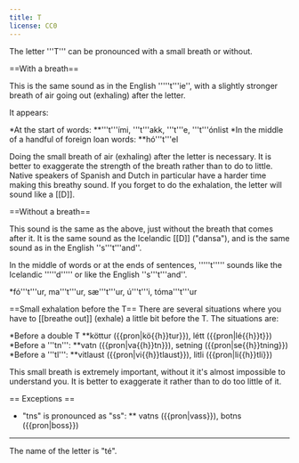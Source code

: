 ```yaml
---
title: T
license: CC0
---
```


The letter '''T''' can be pronounced with a small breath or without.

==With a breath==
<Audio src="1In-.mp3" inline/>

This is the same sound as in the English '''''t'''ie'', with a slightly stronger breath of air going out (exhaling) after the letter.

It appears:

*At the start of words:
**'''t'''ími, '''t'''akk, '''t'''e, '''t'''ónlist
*In the middle of a handful of foreign loan words:
**hó'''t'''el

Doing the small breath of air (exhaling) after the letter is necessary. It is better to exaggerate the strength of the breath rather than to do to little. Native speakers of Spanish and Dutch in particular have a harder time making this breathy sound. If you forget to do the exhalation, the letter will sound like a [[D]].

==Without a breath==
<Audio src="Jap5.mp3" inline/>

This sound is the same as the above, just without the breath that comes after it. It is the same sound as the Icelandic [[D]] ("dansa"), and is the same sound as in the English ''s'''t'''and''.

In the middle of words or at the ends of sentences, '''''t''''' sounds like the Icelandic '''''d''''' or like the English ''s'''t'''and''.

*fó'''t'''ur, ma'''t'''ur, sæ'''t'''ur, ú'''t'''i, tóma'''t'''ur

==Small exhalation before the T==
There are several situations where you have to [[breathe out]] (exhale) a little bit before the T. The situations are:

*Before a double T
**köttur ({{pron|kö{{h}}tur}}), létt ({{pron|lé{{h}}t}})
*Before a '''tn''':
**vatn ({{pron|va{{h}}tn}}), setning ({{pron|se{{h}}tning}})
*Before a '''tl''':
**vitlaust ({{pron|vi{{h}}tlaust}}), litli ({{pron|li{{h}}tli}})

This small breath is extremely important, without it it's almost impossible to understand you. It is better to exaggerate it rather than to do too little of it.

== Exceptions ==

* "tns" is pronounced as "ss":
** vatns ({{pron|vass}}), botns ({{pron|boss}})

***

The name of the letter is "té".
